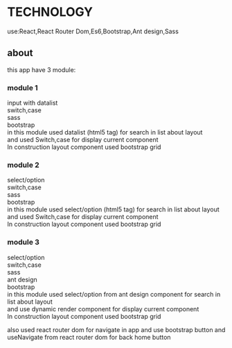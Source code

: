 # TECHNOLOGY
use:React,React Router Dom,Es6,Bootstrap,Ant design,Sass

## about
this app have 3 module:

### module 1

input with datalist\
switch,case\
sass\
bootstrap\
in this module used datalist (html5 tag) for search in list about layout\
and used Switch,case for display current component\
In construction layout component used bootstrap grid

### module 2

select/option\
switch,case\
sass\
bootstrap\
in this module used select/option (html5 tag) for search in list about layout\
and used Switch,case for display current component\
In construction layout component used bootstrap grid

### module 3

select/option\
switch,case\
sass\
ant design\
bootstrap\
in this module used select/option from ant design component for search in list about layout\
and use dynamic render component for display current component\
In construction layout component used bootstrap grid

also used react router dom for navigate in app and use bootstrap button and useNavigate from react router dom for back home button
